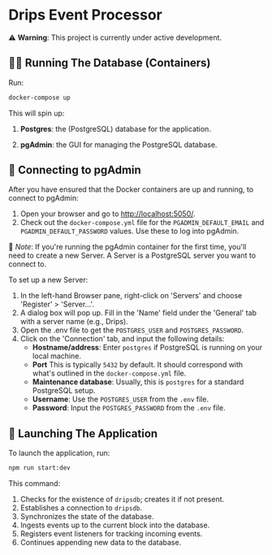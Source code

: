 # Drips Event Processor

:warning: **Warning**: This project is currently under active development.

## 🏃‍♂️ Running The Database (Containers)

Run:

```bash
docker-compose up
```

This will spin up:

1. **Postgres**: the (PostgreSQL) database for the application.

2. **pgAdmin**: the GUI for managing the PostgreSQL database.

## 🔌 Connecting to pgAdmin

After you have ensured that the Docker containers are up and running, to connect to pgAdmin:

1. Open your browser and go to <http://localhost:5050/>.
2. Check out the `docker-compose.yml` file for the `PGADMIN_DEFAULT_EMAIL` and `PGADMIN_DEFAULT_PASSWORD` values. Use these to log into pgAdmin.

📝 _Note_: If you're running the pgAdmin container for the first time, you'll need to create a new Server. A Server is a PostgreSQL server you want to connect to.

To set up a new Server:

1. In the left-hand Browser pane, right-click on 'Servers' and choose 'Register' > 'Server...'.
2. A dialog box will pop up. Fill in the 'Name' field under the 'General' tab with a server name (e.g., Drips).
3. Open the .env file to get the `POSTGRES_USER` and `POSTGRES_PASSWORD`.
4. Click on the 'Connection' tab, and input the following details:
   - **Hostname/address**: Enter `postgres` if PostgreSQL is running on your local machine.
   - **Port** This is typically `5432` by default. It should correspond with what's outlined in the `docker-compose.yml` file.
   - **Maintenance database**: Usually, this is `postgres` for a standard PostgreSQL setup.
   - **Username**: Use the `POSTGRES_USER` from the `.env` file.
   - **Password**: Input the `POSTGRES_PASSWORD` from the `.env` file.

## 🚀 Launching The Application

To launch the application, run:

```bash
npm run start:dev
```

This command:

1. Checks for the existence of `dripsdb`; creates it if not present.
2. Establishes a connection to `dripsdb`.
3. Synchronizes the state of the database.
4. Ingests events up to the current block into the database.
5. Registers event listeners for tracking incoming events.
6. Continues appending new data to the database.
